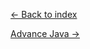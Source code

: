 [<- Back to index](https://github.com/rburade21/study)


[Advance Java ->](https://github.com/rburade21/study/blob/master/advance_java.md)
